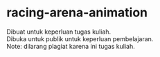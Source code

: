 # racing-arena-animation
Dibuat untuk keperluan tugas kuliah.<br>
Dibuka untuk publik untuk keperluan pembelajaran.<br>
Note: dilarang plagiat karena ini tugas kuliah.
